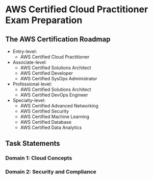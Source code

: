 # AWS Certified Cloud Practitioner Exam Preparation

## The AWS Certification Roadmap

- Entry-level:
  - AWS Certified Cloud Practitioner
- Associate-level:
  - AWS Certified Solutions Architect
  - AWS Certified Developer
  - AWS Certified SysOps Administrator
- Professional-level:
  - AWS Certified Solutions Architect
  - AWS Certified DevOps Engineer
- Specialty-level:
  - AWS Certified Advanced Networking
  - AWS Certified Security
  - AWS Certified Machine Learning
  - AWS Certified Database
  - AWS Certified Data Analytics

## Task Statements

### Domain 1: Cloud Concepts

### Domain 2: Security and Compliance

